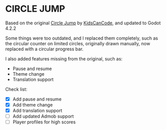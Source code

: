 # CIRCLE JUMP

Based on the original [Circle Jump](https://github.com/kidscancode/circle_jump) by [KidsCanCode](https://kidscancode.org/godot_recipes/3.x/games/circle_jump/index.html), and updated to Godot 4.2.2

Some things were too outdated, and I replaced them completely, such as the circular counter on limited circles, originally drawn manually, now replaced with a circular progress bar.

I also added features missing from the original, such as:

* Pause and resume
* Theme change
* Translation support

Check list:

- [x] Add pause and resume
- [x] Add theme change
- [x] Add translation support
- [ ] Add updated Admob support
- [ ] Player profiles for high scores

